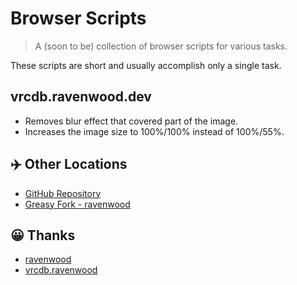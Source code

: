 # Browser Scripts

> A (soon to be) collection of browser scripts for various tasks.

These scripts are short and usually accomplish only a single task.

## vrcdb.ravenwood.dev

- Removes blur effect that covered part of the image.
- Increases the image size to 100%/100% instead of 100%/55%.

## ✈️ Other Locations

 - [GitHub Repository](https://github.com/YelloNolo/Browser-Scripts)
 - [Greasy Fork - ravenwood](https://github.com/YelloNolo/Browser-Scripts)


## 😀 Thanks

- [ravenwood](https://ravenwood.dev)
- [vrcdb.ravenwood](https://vrcdb.ravenwood.dev)